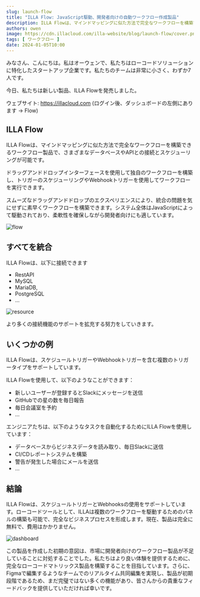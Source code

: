 ```yaml
---
slug: launch-flow
title: "ILLA Flow: JavaScript駆動、開発者向けの自動ワークフロー作成製品"
description: ILLA Flowは、マインドマッピングに似た方法で完全なワークフローを構築できるワークフロー製品です。
authors: owen
image: https://cdn.illacloud.com/illa-website/blog/launch-flow/cover.png
tags: [ ワークフロー ]
date: 2024-01-05T10:00
---
```


みなさん、こんにちは。私はオーウェンで、私たちはローコードソリューションに特化したスタートアップ企業です。私たちのチームは非常に小さく、わずか7人です。

今日、私たちは新しい製品、ILLA Flowを発売しました。

ウェブサイト: https://illacloud.com (ログイン後、ダッシュボードの左側にあります -> Flow)

## ILLA Flow

ILLA Flowは、マインドマッピングに似た方法で完全なワークフローを構築できるワークフロー製品で、さまざまなデータベースやAPIとの接続とスケジューリングが可能です。

ドラッグアンドドロップインターフェースを使用して独自のワークフローを構築し、トリガーのスケジューリングやWebhookトリガーを使用してワークフローを実行できます。

スムーズなドラッグアンドドロップのエクスペリエンスにより、統合の問題を気にせずに素早くワークフローを構築できます。システム全体はJavaScriptによって駆動されており、柔軟性を確保しながら開発者向けにも適しています。

![flow](https://cdn.illacloud.com/illa-website/blog/launch-flow/flow.jpeg)

## すべてを統合

ILLA Flowは、以下に接続できます
- RestAPI
- MySQL
- MariaDB,
- PostgreSQL
- ...

![resource](https://cdn.illacloud.com/illa-website/blog/launch-flow/resource.jpeg)

より多くの接続機能のサポートを拡充する努力をしていきます。

## いくつかの例

ILLA Flowは、スケジュールトリガーやWebhookトリガーを含む複数のトリガータイプをサポートしています。

ILLA Flowを使用して、以下のようなことができます：

- 新しいユーザーが登録するとSlackにメッセージを送信
- GitHubでの星の数を毎日報告
- 毎日会議室を予約
- ...

エンジニアたちは、以下のようなタスクを自動化するためにILLA Flowを使用しています：

- データベースからビジネスデータを読み取り、毎日Slackに送信
- CI/CDレポートシステムを構築
- 警告が発生した場合にメールを送信
- ...

## 結論

ILLA Flowは、スケジュールトリガーとWebhooksの使用をサポートしています。ローコードツールとして、ILLAは複数のワークフローを駆動するためのパネルの構築も可能で、完全なビジネスプロセスを形成します。現在、製品は完全に無料で、費用はかかりません。

![dashboard](https://cdn.illacloud.com/illa-website/blog/launch-flow/dashboard.jpeg)

この製品を作成した初期の意図は、市場に開発者向けのワークフロー製品が不足していることに対処することでした。私たちはより良い体験を提供するために、完全なローコードマトリックス製品を構築することを目指しています。さらに、Figmaで編集するようなチームでのリアルタイム共同編集を実現し、製品が初期段階であるため、まだ完璧ではない多くの機能があり、皆さんからの貴重なフィードバックを提供していただければ幸いです。